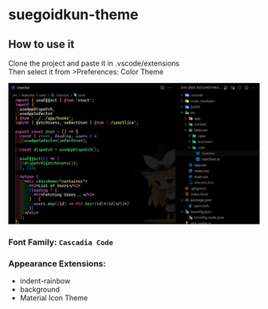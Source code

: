 # suegoidkun-theme

## How to use it

Clone the project and paste it in .vscode/extensions <br/>
Then select it from >Preferences: Color Theme

![Theme Demo](suegoidkun-theme.png)

### Font Family: `Cascadia Code`

### Appearance Extensions:

- indent-rainbow
- background
- Material Icon Theme
